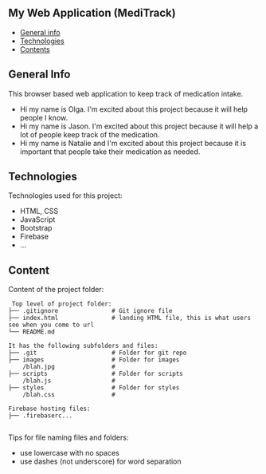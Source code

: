 ## My Web Application (MediTrack)

- [General info](#general-info)
- [Technologies](#technologies)
- [Contents](#content)

## General Info

This browser based web application to keep track of medication intake.

- Hi my name is Olga. I'm excited about this project because it will help people I know.
- Hi my name is Jason. I'm excited about this project because it will help a lot of people keep track of the medication.
- Hi my name is Natalie and I'm excited about this project because it is important that people take their medication as needed.

## Technologies

Technologies used for this project:

- HTML, CSS
- JavaScript
- Bootstrap
- Firebase
- ...

## Content

Content of the project folder:

```
 Top level of project folder:
├── .gitignore               # Git ignore file
├── index.html               # landing HTML file, this is what users see when you come to url
└── README.md

It has the following subfolders and files:
├── .git                     # Folder for git repo
├── images                   # Folder for images
    /blah.jpg                #
├── scripts                  # Folder for scripts
    /blah.js                 #
├── styles                   # Folder for styles
    /blah.css                #

Firebase hosting files:
├── .firebaserc...


```

Tips for file naming files and folders:

- use lowercase with no spaces
- use dashes (not underscore) for word separation
